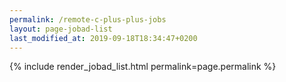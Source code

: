```yaml
---
permalink: /remote-c-plus-plus-jobs
layout: page-jobad-list
last_modified_at: 2019-09-18T18:34:47+0200
---
```

{% include render_jobad_list.html permalink=page.permalink %}
